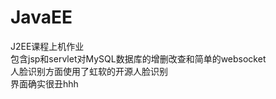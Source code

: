 # JavaEE<br>
J2EE课程上机作业<br>
包含jsp和servlet对MySQL数据库的增删改查和简单的websocket<br>
人脸识别方面使用了虹软的开源人脸识别<br>
界面确实很丑hhh
